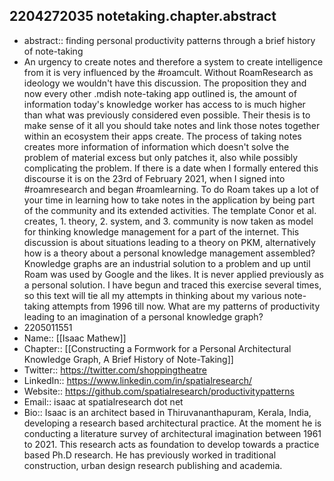 ## 2204272035 notetaking.chapter.abstract

* abstract:: finding personal productivity patterns through a brief history of note-taking
* An urgency to create notes and therefore a system to create intelligence from it is very influenced by the #roamcult. 
Without RoamResearch as ideology we wouldn't have this discussion.
The proposition they and now every other .mdish note-taking app outlined is, the amount of information today's knowledge worker has access to is much higher than what was previously considered even possible.
Their thesis is to make sense of it all you should take notes and link those notes together within an ecosystem their apps create.
The process of taking notes creates more information of information which doesn't solve the problem of material excess but only patches it, also while possibly complicating the problem.
If there is a date when I formally entered this discourse it is on the 23rd of February 2021, when I signed into #roamresearch and began #roamlearning. 
To do Roam takes up a lot of your time in learning how to take notes in the application by being part of the community and its extended activities. 
The template Conor et al. creates, 1. theory, 2. system, and 3. community is now taken as model for thinking knowledge management for a part of the internet.
This discussion is about situations leading to a theory on PKM, alternatively how is a theory about a personal knowledge management assembled?
Knowledge graphs are an industrial solution to a problem and up until Roam was used by Google and the likes.
It is never applied previously as a personal solution.
I have begun and traced this exercise several times, so this text will tie all my attempts in thinking about my various note-taking attempts from 1996 till now.
What are my patterns of productivity leading to an imagination of a personal knowledge graph?
* 2205011551
* Name:: [[Isaac Mathew]]
* Chapter:: [[Constructing a Formwork for a Personal Architectural Knowledge Graph, A Brief History of Note-Taking]]
* Twitter:: https://twitter.com/shoppingtheatre 
* LinkedIn:: https://www.linkedin.com/in/spatialresearch/
* Website:: https://github.com/spatialresearch/productivitypatterns 
* Email:: isaac at spatialresearch dot net
* Bio:: Isaac is an architect based in Thiruvananthapuram, Kerala, India, developing a research based architectural practice. At the moment he is conducting a literature survey of architectural imagination between 1961 to 2021. This research acts as foundation to develop towards a practice based Ph.D research. He has previously worked in traditional construction, urban design research publishing and academia.
